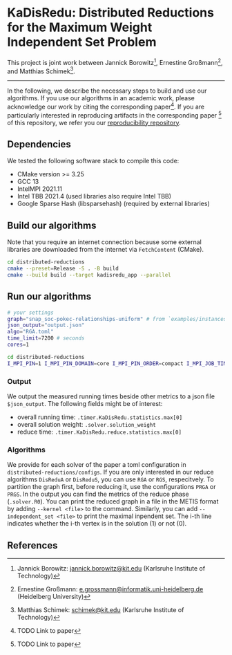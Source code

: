 # KaDisRedu: Distributed Reductions for the Maximum Weight Independent Set Problem

This project is joint work between Jannick Borowitz[^1], Ernestine Großmann[^2], and Matthias Schimek[^3].

---

In the following, we describe the necessary steps to build and use our algorithms.
If you use our algorithms in an academic work, please acknowledge our work by citing the corresponding paper[^4].
If you are particularly interested in reproducing artifacts in the corresponding paper [^4] of this repository, we refer you our [reproducibility repository](https://github.com/jabo17/kadisredu-reproducibility).

## Dependencies
We tested the following software stack to compile this code:
- CMake version >= 3.25
- GCC 13
- IntelMPI 2021.11
- Intel TBB 2021.4 (used libraries also require Intel TBB)
- Google Sparse Hash (libsparsehash) (required by external libraries)

## Build our algorithms
Note that you require an internet connection because some external libraries are downloaded from the internet via `FetchContent` (CMake).

```bash
cd distributed-reductions
cmake --preset=Release -S . -B build
cmake --build build --target kadisredu_app --parallel 
```

## Run our algorithms

```bash
# your settings
graph="snap_soc-pokec-relationships-uniform" # from `examples/instances`
json_output="output.json"
algo="RGA.toml"
time_limit=7200 # seconds
cores=1

cd distributed-reductions
I_MPI_PIN=1 I_MPI_PIN_DOMAIN=core I_MPI_PIN_ORDER=compact I_MPI_JOB_TIMEOUT=$timelimit mpiexec -n $cores ./build/apps/kadisredu_app --time_limit ${time_limit} --seed 0 --warmup_mpi --json_output_path "${json_output}" --kagen_option_string "file;filename=../examples/instances/${graph}.parhip;distribution=balance-edges" --configs "config/${algo}"
```

### Output
We output the measured running times beside other metrics to a json file `$json_output`.
The following fields might be of interest:
- overall running time: `.timer.KaDisRedu.statistics.max[0]`
- overall solution weight: `.solver.solution_weight`
- reduce time: `.timer.KaDisRedu.reduce.statistics.max[0]`

### Algorithms
We provide for each solver of the paper a toml configuration in `distributed-reductions/configs`.
If you are only interested in our reduce algorithms `DisReduA` or `DisReduS`, you can use `RGA` or `RGS`, respecitvely.
To partition the graph first, before reducing it, use the configurations `PRGA` or `PRGS`.
In the output you can find the metrics of the reduce phase (`.solver.R0`).
You can print the reduced graph in a file in the METIS format by adding `--kernel <file>` to the command.
Similarly, you can add `--independent_set <file>` to print the maximal inpendent set.
The i-th line indicates whether the i-th vertex is in the solution (1) or not (0).

## References
[^1]: Jannick Borowitz: [jannick.borowitz@kit.edu](mailto:jannick.borowitz@kit.edu) (Karlsruhe Institute of Technology)
[^2]: Ernestine Großmann: [e.grossmann@informatik.uni-heidelberg.de](mailto:e.grossmann@kit.uni-heidelberg.de) (Heidelberg University)
[^3]: Matthias Schimek: [schimek@kit.edu](mailto:schimek@kit.edu) (Karlsruhe Institute of Technology)
[^4]: TODO Link to paper
